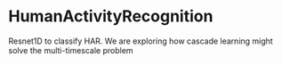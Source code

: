 # HumanActivityRecognition
Resnet1D to classify HAR. We are exploring how cascade learning might solve the multi-timescale problem
